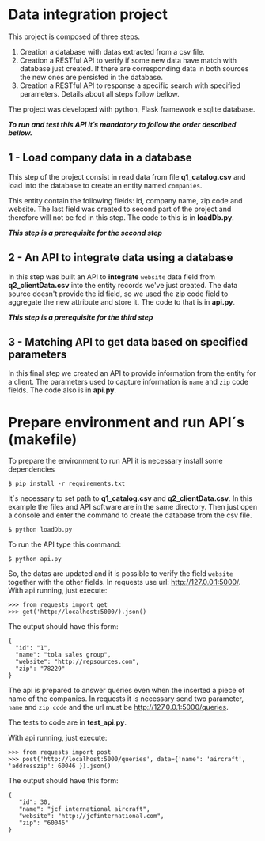 # Data integration project

This project is composed of three steps. 

1. Creation a database with datas extracted from a csv file. 
2. Creation a RESTful API to verify if some new data have match with database just created. If there are corresponding data in both sources the new ones are persisted in the database. 
3. Creation a RESTful API to response a specific search with specified parameters. Details about all steps follow bellow.

The project was developed with python, Flask framework e sqlite database.

***To run and test this API it´s mandatory to follow the order described bellow.***

## 1 - Load company data in a database

This step of the project consist in read data from file **q1_catalog.csv** and load into the database to create an entity named `companies`.

This entity contain the following fields: id, company name, zip code and website. The last field was created to second part of the project and therefore will not be fed in this step. The code to this is in **loadDb.py**. 

***This step is a prerequisite for the second step***

## 2 - An API to integrate data using a database

In this step was built an API to **integrate** `website` data field from **q2_clientData.csv** into the entity records we've just created. The data source doesn't provide the id field, so we used the zip code field to aggregate the new attribute and store it. The code to that is in **api.py**. 

***This step is a prerequisite for the third step***

## 3 - Matching API to get data based on specified parameters

In this final step we created an API to provide information from the entity for a client. The parameters used to capture information is `name` and `zip` code fields. The code also is in **api.py**.

# Prepare environment and run API´s (makefile)

To prepare the environment to run API it is necessary install some dependencies 
```
$ pip install -r requirements.txt
```

It´s necessary to set path to **q1_catalog.csv** and **q2_clientData.csv**. In this example the files and API software are in the same directory. Then just open a console and enter the command to create the database from the csv file. 
 ```
 $ python loadDb.py
 ```

To run the API type this command:
 ```
 $ python api.py
 ```

So, the datas are updated and it is possible to verify the field `website` together with the other fields. In requests use url:  http://127.0.0.1:5000/. With api running, just execute:
```
>>> from requests import get
>>> get('http://localhost:5000/).json()
```
The output should have this form:
```
{
  "id": "1", 
  "name": "tola sales group", 
  "website": "http://repsources.com", 
  "zip": "78229"
}
```

The api is prepared to answer queries even when the inserted a piece of name of the companies. In requests it is necessary send two parameter, `name` and `zip code` and the url must be http://127.0.0.1:5000/queries.

The tests to code are in **test_api.py**. 

With api running, just execute:

```
>>> from requests import post
>>> post('http://localhost:5000/queries', data={'name': 'aircraft', 'addresszip': 60046 }).json()
```

The output should have this form:
 ```
 {
    "id": 30,
    "name": "jcf international aircraft",
    "website": "http://jcfinternational.com",
    "zip": "60046"
 }
 ```
